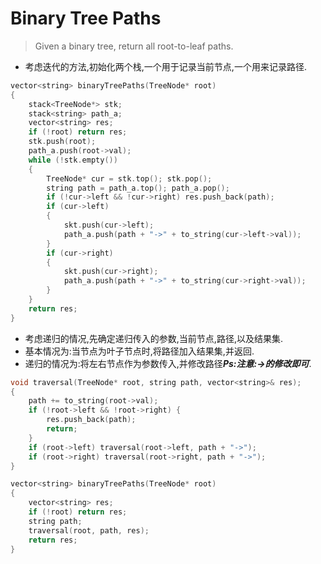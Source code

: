 # Binary Tree Paths

> Given a binary tree, return all root-to-leaf paths.

- 考虑迭代的方法,初始化两个栈,一个用于记录当前节点,一个用来记录路径.

``` C++
vector<string> binaryTreePaths(TreeNode* root)
{
    stack<TreeNode*> stk;
    stack<string> path_a;
    vector<string> res;
    if (!root) return res;
    stk.push(root);
    path_a.push(root->val);
    while (!stk.empty())
    {
        TreeNode* cur = stk.top(); stk.pop();
        string path = path_a.top(); path_a.pop();
        if (!cur->left && !cur->right) res.push_back(path);
        if (cur->left) 
        {
            skt.push(cur->left);
            path_a.push(path + "->" + to_string(cur->left->val));
        }
        if (cur->right)
        {
            skt.push(cur->right);
            path_a.push(path + "->" + to_string(cur->right->val));
        }
    }
    return res;
}
```

- 考虑递归的情况,先确定递归传入的参数,当前节点,路径,以及结果集.
- 基本情况为:当节点为叶子节点时,将路径加入结果集,并返回.
- 递归的情况为:将左右节点作为参数传入,并修改路径***Ps:注意:->的修改即可***.

```C++
void traversal(TreeNode* root, string path, vector<string>& res);
{
    path += to_string(root->val);
    if (!root->left && !root->right) {
        res.push_back(path);
        return;
    }
    if (root->left) traversal(root->left, path + "->");
    if (root->right) traversal(root->right, path + "->");
}

vector<string> binaryTreePaths(TreeNode* root)
{
    vector<string> res;
    if (!root) return res;
    string path;
    traversal(root, path, res);
    return res;
}
```  
